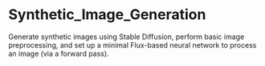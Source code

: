 # Synthetic_Image_Generation
Generate synthetic images using Stable Diffusion, perform basic image preprocessing, and set up a minimal Flux-based neural network to process an image (via a forward pass).
